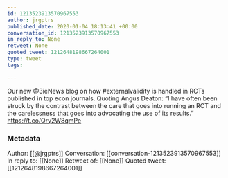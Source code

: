 ```yaml
---
id: 1213523913570967553
author: jrgptrs
published_date: 2020-01-04 18:13:41 +00:00
conversation_id: 1213523913570967553
in_reply_to: None
retweet: None
quoted_tweet: 1212648198667264001
type: tweet
tags:

---
```


Our new @3ieNews blog on how #externalvalidity is handled in RCTs published in top econ journals. Quoting Angus Deaton: “I have often been struck by the contrast between the care that goes into running an RCT and the carelessness that goes into advocating the use of its results.” https://t.co/Qry2W8qmPe

### Metadata

Author: [[@jrgptrs]]
Conversation: [[conversation-1213523913570967553]]
In reply to: [[None]]
Retweet of: [[None]]
Quoted tweet: [[1212648198667264001]]
